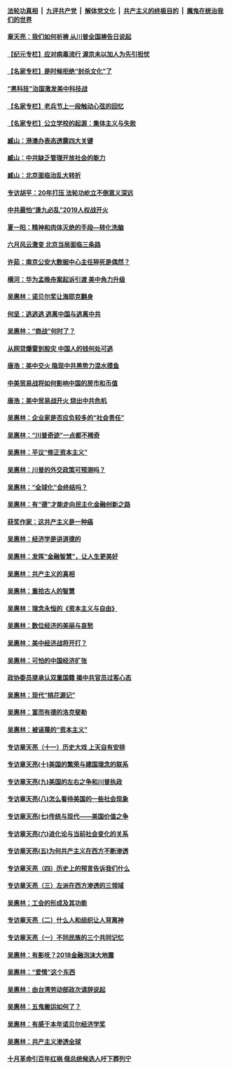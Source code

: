 ####  [法轮功真相](../../../../basic/blob/master/README.md?t=07050202) &nbsp;|&nbsp; [九评共产党](../../../../9ping.md/blob/master/README.md?t=07050202) &nbsp;|&nbsp; [解体党文化](../../../../jtdwh.md/blob/master/README.md?t=07050202)  &nbsp;|&nbsp; [共产主义的终极目的](../../../../gczydzjmd.md/blob/master/README.md?t=07050202) &nbsp;|&nbsp; [魔鬼在统治我们的世界](../../../../mgztzwmdsj.md/blob/master/README.md?t=07050202) 

#### [章天亮：我们如何祈祷 从川普全国祷告日说起](../pages/nsc423/n11944627.md?t=07050202) 

#### [【纪元专栏】应对病毒流行 渥京未以加人为先引担忧](../pages/nsc423/n11875714.md?t=07050202) 

#### [【名家专栏】是时候拒绝“封杀文化”了](../pages/nsc423/n11814093.md?t=07050202) 

#### [“黑科技”治国激发美中科技战](../pages/nsc423/n11638056.md?t=07050202) 

#### [【名家专栏】老兵节上一段触动心弦的回忆](../pages/nsc423/n11646016.md?t=07050202) 

#### [【名家专栏】公立学校的起源：集体主义与失败](../pages/nsc423/n11601833.md?t=07050202) 

#### [臧山：港澳办表态透露四大关键](../pages/nsc423/n11421628.md?t=07050202) 

#### [臧山：中共缺乏管理开放社会的能力](../pages/nsc423/n11407457.md?t=07050202) 

#### [臧山：北京面临治乱大转折](../pages/nsc423/n11406895.md?t=07050202) 

#### [专访胡平：20年打压 法轮功屹立不倒意义深远](../pages/nsc423/n11398800.md?t=07050202) 

#### [中共最怕“逢九必乱”2019人权战开火](../pages/nsc423/n11385248.md?t=07050202) 

#### [夏一阳：精神和肉体灭绝的手段—转化洗脑](../pages/nsc423/n11368250.md?t=07050202) 

#### [六月风云激变 北京当局面临三条路](../pages/nsc423/n11313668.md?t=07050202) 

#### [许茹：南京公安大数据中心主任猝死是偶然？](../pages/nsc423/n11064744.md?t=07050202) 

#### [横河：华为孟晚舟案起诉引渡 美中角力升级](../pages/nsc423/n11027230.md?t=07050202) 

#### [吴惠林：诺贝尔奖让海耶克翻身](../pages/nsc423/n10890049.md?t=07050202) 

#### [何坚：逃逃逃 逃离中国与逃离中共](../pages/nsc423/n10592891.md?t=07050202) 

#### [吴惠林：“商战”何时了？](../pages/nsc423/n10573558.md?t=07050202) 

#### [从网贷爆雷到股灾 中国人的钱何处可逃](../pages/nsc423/n10572800.md?t=07050202) 

#### [唐浩：美中交火 隐现中共黑势力混水摸鱼](../pages/nsc423/n10544040.md?t=07050202) 

#### [中美贸易战将如何影响中国的房市和币值](../pages/nsc423/n10543697.md?t=07050202) 

#### [唐浩：美中贸易战开火 烧出中共危机](../pages/nsc423/n10540126.md?t=07050202) 

#### [吴惠林：企业家是否应负较多的“社会责任”](../pages/nsc423/n10535022.md?t=07050202) 

#### [吴惠林：“川普奇迹”一点都不稀奇](../pages/nsc423/n10512808.md?t=07050202) 

#### [吴惠林：平议“修正资本主义”](../pages/nsc423/n10495724.md?t=07050202) 

#### [吴惠林：川普的外交政策可预测吗？](../pages/nsc423/n10462387.md?t=07050202) 

#### [吴惠林：“全球化”会终结吗？](../pages/nsc423/n10452838.md?t=07050202) 

#### [吴惠林：有“德”才能走向民主化金融创新之路](../pages/nsc423/n10432292.md?t=07050202) 

#### [获奖作家：这共产主义是一种癌](../pages/nsc423/n10431541.md?t=07050202) 

#### [吴惠林：经济学是讲道德的](../pages/nsc423/n10398014.md?t=07050202) 

#### [吴惠林：发挥“金融智慧”，让人生更美好](../pages/nsc423/n10375019.md?t=07050202) 

#### [吴惠林：共产主义的真相](../pages/nsc423/n10351394.md?t=07050202) 

#### [吴惠林：重拾古人的智慧](../pages/nsc423/n10337691.md?t=07050202) 

#### [吴惠林：理念永恒的《资本主义与自由》](../pages/nsc423/n10316274.md?t=07050202) 

#### [吴惠林：数位经济的美丽与哀愁](../pages/nsc423/n10292946.md?t=07050202) 

#### [吴惠林：美中经济战将开打？](../pages/nsc423/n10258825.md?t=07050202) 

#### [吴惠林：可怕的中国经济扩张](../pages/nsc423/n10219147.md?t=07050202) 

#### [政协委员提承认双重国籍 揭中共官员过客心态](../pages/nsc423/n10208809.md?t=07050202) 

#### [吴惠林：现代“桃花源记”](../pages/nsc423/n10185234.md?t=07050202) 

#### [吴惠林：富而有德的洛克斐勒](../pages/nsc423/n10142264.md?t=07050202) 

#### [吴惠林：被诬蔑的“资本主义”](../pages/nsc423/n10124816.md?t=07050202) 

#### [专访章天亮（十一）历史大戏 上天自有安排](../pages/nsc423/n10094905.md?t=07050202) 

#### [专访章天亮(十)美国的繁荣与建国理念的联系](../pages/nsc423/n10094899.md?t=07050202) 

#### [专访章天亮(九)美国的左右之争和川普执政](../pages/nsc423/n10094889.md?t=07050202) 

#### [专访章天亮(八)怎么看待美国的一些社会现象](../pages/nsc423/n10094857.md?t=07050202) 

#### [专访章天亮(七)传统与现代——美国价值之争](../pages/nsc423/n10093140.md?t=07050202) 

#### [专访章天亮(六)进化论与当前社会变化的关系](../pages/nsc423/n10092036.md?t=07050202) 

#### [专访章天亮(五)为何共产主义在西方不断渗透](../pages/nsc423/n10083620.md?t=07050202) 

#### [专访章天亮（四）历史上的预言告诉我们什么](../pages/nsc423/n10083606.md?t=07050202) 

#### [专访章天亮（三）左派在西方渗透的三领域](../pages/nsc423/n10081115.md?t=07050202) 

#### [吴惠林：工会的形成及其功能](../pages/nsc423/n10080633.md?t=07050202) 

#### [专访章天亮（二）什么人和组织让人背离神](../pages/nsc423/n10076637.md?t=07050202) 

#### [专访章天亮（一）不同民族的三个共同记忆](../pages/nsc423/n10074188.md?t=07050202) 

#### [吴惠林：有影呒？2018金融泡沫大地震](../pages/nsc423/n10040534.md?t=07050202) 

#### [吴惠林：“爱情”这个东西](../pages/nsc423/n10019423.md?t=07050202) 

#### [吴惠林：由台湾劳动部政次请辞说起](../pages/nsc423/n9979679.md?t=07050202) 

#### [吴惠林：五鬼搬运如何了？](../pages/nsc423/n9925338.md?t=07050202) 

#### [吴惠林：有感于本年诺贝尔经济学奖](../pages/nsc423/n9871883.md?t=07050202) 

#### [吴惠林：共产主义渗透全球](../pages/nsc423/n9812748.md?t=07050202) 

#### [十月革命引百年红祸 俄总统候选人吁下葬列宁](../pages/nsc423/n9810182.md?t=07050202) 

